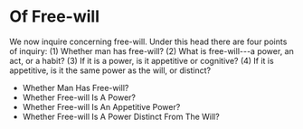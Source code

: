 # Of Free-will

We now inquire concerning free-will. Under this head there are four points of inquiry:
(1) Whether man has free-will?
(2) What is free-will---a power, an act, or a habit?
(3) If it is a power, is it appetitive or cognitive?
(4) If it is appetitive, is it the same power as the will, or distinct?

* Whether Man Has Free-will?
* Whether Free-will Is A Power?
* Whether Free-will Is An Appetitive Power?
* Whether Free-will Is A Power Distinct From The Will?